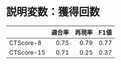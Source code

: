 # 説明変数：獲得回数
| | 適合率 | 再現率 | F1値 |
| :-- | --: | --: | --: |
| CTScore-8 | 0.75 | 0.79 | 0.77 |
| CTScore-15 | 0.71 | 0.25 | 0.37 |

